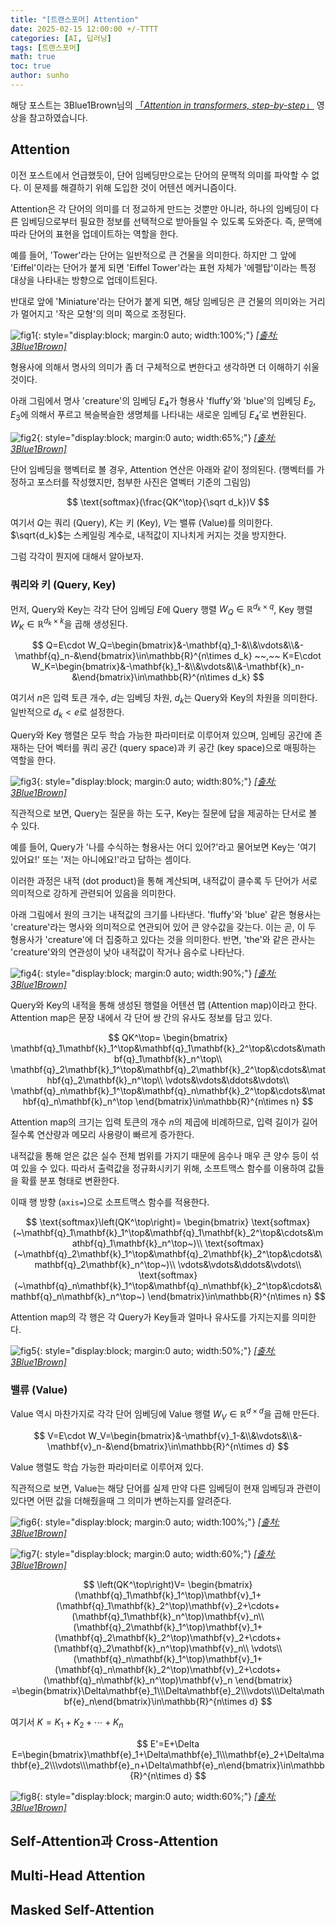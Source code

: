 ```yaml
---
title: "[트랜스포머] Attention"
date: 2025-02-15 12:00:00 +/-TTTT
categories: [AI, 딥러닝]
tags: [트랜스포머]
math: true
toc: true
author: sunho
---
```


해당 포스트는 3Blue1Brown님의 [「*Attention in transformers, step-by-step*」](https://www.youtube.com/watch?v=eMlx5fFNoYc&list=PLZHQObOWTQDNU6R1_67000Dx_ZCJB-3pi&index=7) 영상을 참고하였습니다.

## Attention

이전 포스트에서 언급했듯이, 단어 임베딩만으로는 단어의 문맥적 의미를 파악할 수 없다. 이 문제를 해결하기 위해 도입한 것이 어텐션 메커니즘이다.

Attention은 각 단어의 의미를 더 정교하게 만드는 것뿐만 아니라, 하나의 임베딩이 다른 임베딩으로부터 필요한 정보를 선택적으로 받아들일 수 있도록 도와준다. 즉, 문맥에 따라 단어의 표현을 업데이트하는 역할을 한다.

예를 들어, 'Tower'라는 단어는 일반적으로 큰 건물을 의미한다. 하지만 그 앞에 'Eiffel'이라는 단어가 붙게 되면 'Eiffel Tower'라는 표현 자체가 '에펠탑'이라는 특정 대상을 나타내는 방향으로 업데이트된다.

반대로 앞에 'Miniature'라는 단어가 붙게 되면, 해당 임베딩은 큰 건물의 의미와는 거리가 멀어지고 '작은 모형'의 의미 쪽으로 조정된다.

![fig1](dl/transformer/3-1.png){: style="display:block; margin:0 auto; width:100%;"}
_[[출처: 3Blue1Brown]](https://www.youtube.com/watch?v=eMlx5fFNoYc&list=PLZHQObOWTQDNU6R1_67000Dx_ZCJB-3pi&index=7)_

형용사에 의해서 명사의 의미가 좀 더 구체적으로 변한다고 생각하면 더 이해하기 쉬울 것이다.

아래 그림에서 명사 'creature'의 임베딩 $E_4$가 형용사 'fluffy'와 'blue'의 임베딩 $E_2,E_3$에 의해서 푸르고 복슬복슬한 생명체를 나타내는 새로운 임베딩 $E_4'$로 변환된다.

![fig2](dl/transformer/3-2.png){: style="display:block; margin:0 auto; width:65%;"}
_[[출처: 3Blue1Brown]](https://www.youtube.com/watch?v=eMlx5fFNoYc&list=PLZHQObOWTQDNU6R1_67000Dx_ZCJB-3pi&index=7)_

단어 임베딩을 행벡터로 볼 경우, Attention 연산은 아래와 같이 정의된다. (행벡터를 가정하고 포스터를 작성했지만, 첨부한 사진은 열벡터 기준의 그림임)

$$
\text{softmax}(\frac{QK^\top}{\sqrt d_k})V
$$

여기서 $Q$는 쿼리 (Query), $K$는 키 (Key), $V$는 밸류 (Value)를 의미한다. $\sqrt{d_k}$는 스케일링 계수로, 내적값이 지나치게 커지는 것을 방지한다.

그럼 각각이 뭔지에 대해서 알아보자.

### 쿼리와 키 (Query, Key)

먼저, Query와 Key는 각각 단어 임베딩 $E$에 Query 행렬 $W_Q\in\mathbb{R}^{d_k\times q}$, Key 행렬 $W_K\in\mathbb{R}^{d_k\times k}$을 곱해 생성된다.

$$
Q=E\cdot W_Q=\begin{bmatrix}&-\mathbf{q}_1-&\\&\vdots&\\&-\mathbf{q}_n-&\end{bmatrix}\in\mathbb{R}^{n\times d_k}
~~,~~
K=E\cdot W_K=\begin{bmatrix}&-\mathbf{k}_1-&\\&\vdots&\\&-\mathbf{k}_n-&\end{bmatrix}\in\mathbb{R}^{n\times d_k}
$$

여기서 $n$은 입력 토큰 개수, $d$는 임베딩 차원, $d_k$는 Query와 Key의 차원을 의미한다. 일반적으로 $d_k<e$로 설정한다.

Query와 Key 행렬은 모두 학습 가능한 파라미터로 이루어져 있으며, 임베딩 공간에 존재하는 단어 벡터를 쿼리 공간 (query space)과 키 공간 (key space)으로 매핑하는 역할을 한다.

![fig3](dl/transformer/3-3.png){: style="display:block; margin:0 auto; width:80%;"}
_[[출처: 3Blue1Brown]](https://www.youtube.com/watch?v=eMlx5fFNoYc&list=PLZHQObOWTQDNU6R1_67000Dx_ZCJB-3pi&index=7)_

직관적으로 보면, Query는 질문을 하는 도구, Key는 질문에 답을 제공하는 단서로 볼 수 있다.

예를 들어, Query가 '나를 수식하는 형용사는 어디 있어?'라고 물어보면 Key는 '여기 있어요!' 또는 '저는 아니에요!'라고 답하는 셈이다.

이러한 과정은 내적 (dot product)을 통해 계산되며, 내적값이 클수록 두 단어가 서로 의미적으로 강하게 관련되어 있음을 의미한다.

아래 그림에서 원의 크기는 내적값의 크기를 나타낸다. 'fluffy'와 'blue' 같은 형용사는 'creature'라는 명사와 의미적으로 연관되어 있어 큰 양수값을 갖는다. 이는 곧, 이 두 형용사가 'creature'에 더 집중하고 있다는 것을 의미한다. 반면, 'the'와 같은 관사는 'creature'와의 연관성이 낮아 내적값이 작거나 음수로 나타난다.

![fig4](dl/transformer/3-4.png){: style="display:block; margin:0 auto; width:90%;"}
_[[출처: 3Blue1Brown]](https://www.youtube.com/watch?v=eMlx5fFNoYc&list=PLZHQObOWTQDNU6R1_67000Dx_ZCJB-3pi&index=7)_

Query와 Key의 내적을 통해 생성된 행렬을 어텐션 맵 (Attention map)이라고 한다. Attention map은 문장 내에서 각 단어 쌍 간의 유사도 정보를 담고 있다.

$$
QK^\top=
\begin{bmatrix}
\mathbf{q}_1\mathbf{k}_1^\top&\mathbf{q}_1\mathbf{k}_2^\top&\cdots&\mathbf{q}_1\mathbf{k}_n^\top\\
\mathbf{q}_2\mathbf{k}_1^\top&\mathbf{q}_2\mathbf{k}_2^\top&\cdots&\mathbf{q}_2\mathbf{k}_n^\top\\
\vdots&\vdots&\ddots&\vdots\\
\mathbf{q}_n\mathbf{k}_1^\top&\mathbf{q}_n\mathbf{k}_2^\top&\cdots&\mathbf{q}_n\mathbf{k}_n^\top
\end{bmatrix}\in\mathbb{R}^{n\times n}
$$

Attention map의 크기는 입력 토큰의 개수 $n$의 제곱에 비례하므로,
입력 길이가 길어질수록 연산량과 메모리 사용량이 빠르게 증가한다.

내적값을 통해 얻은 값은 실수 전체 범위를 가지기 때문에 음수나 매우 큰 양수 등이 섞여 있을 수 있다. 따라서 출력값을 정규화시키기 위해, 소프트맥스 함수를 이용하여 값들을 확률 분포 형태로 변환한다.

이때 행 방향 (`axis=`)으로 소프트맥스 함수를 적용한다.

$$
\text{softmax}\left(QK^\top\right)=
\begin{bmatrix}
\text{softmax}(~\mathbf{q}_1\mathbf{k}_1^\top&\mathbf{q}_1\mathbf{k}_2^\top&\cdots&\mathbf{q}_1\mathbf{k}_n^\top~)\\
\text{softmax}(~\mathbf{q}_2\mathbf{k}_1^\top&\mathbf{q}_2\mathbf{k}_2^\top&\cdots&\mathbf{q}_2\mathbf{k}_n^\top~)\\
\vdots&\vdots&\ddots&\vdots\\
\text{softmax}(~\mathbf{q}_n\mathbf{k}_1^\top&\mathbf{q}_n\mathbf{k}_2^\top&\cdots&\mathbf{q}_n\mathbf{k}_n^\top~)
\end{bmatrix}\in\mathbb{R}^{n\times n}
$$

Attention map의 각 행은 각 Query가 Key들과 얼마나 유사도를 가지는지를 의미한다.

![fig5](dl/transformer/3-5.png){: style="display:block; margin:0 auto; width:50%;"}
_[[출처: 3Blue1Brown]](https://www.youtube.com/watch?v=eMlx5fFNoYc&list=PLZHQObOWTQDNU6R1_67000Dx_ZCJB-3pi&index=7)_

### 밸류 (Value)

Value 역시 마찬가지로 각각 단어 임베딩에 Value 행렬 $W_V\in\mathbb{R}^{d\times d}$을 곱해 만든다.

$$
V=E\cdot W_V=\begin{bmatrix}&-\mathbf{v}_1-&\\&\vdots&\\&-\mathbf{v}_n-&\end{bmatrix}\in\mathbb{R}^{n\times d}
$$

Value 행렬도 학습 가능한 파라미터로 이루어져 있다.

직관적으로 보면, Value는 해당 단어를 실제 만약 다른 임베딩이 현재 임베딩과 관련이 있다면 어떤 값을 더해줬을때 그 의미가 변하는지를 알려준다.

![fig6](dl/transformer/3-6.png){: style="display:block; margin:0 auto; width:100%;"}
_[[출처: 3Blue1Brown]](https://www.youtube.com/watch?v=eMlx5fFNoYc&list=PLZHQObOWTQDNU6R1_67000Dx_ZCJB-3pi&index=7)_

![fig7](dl/transformer/3-7.png){: style="display:block; margin:0 auto; width:60%;"}
_[[출처: 3Blue1Brown]](https://www.youtube.com/watch?v=eMlx5fFNoYc&list=PLZHQObOWTQDNU6R1_67000Dx_ZCJB-3pi&index=7)_

$$
\left(QK^\top\right)V=
\begin{bmatrix}
(\mathbf{q}_1\mathbf{k}_1^\top)\mathbf{v}_1+(\mathbf{q}_1\mathbf{k}_2^\top)\mathbf{v}_2+\cdots+(\mathbf{q}_1\mathbf{k}_n^\top)\mathbf{v}_n\\
(\mathbf{q}_2\mathbf{k}_1^\top)\mathbf{v}_1+(\mathbf{q}_2\mathbf{k}_2^\top)\mathbf{v}_2+\cdots+(\mathbf{q}_2\mathbf{k}_n^\top)\mathbf{v}_n\\
\vdots\\
(\mathbf{q}_n\mathbf{k}_1^\top)\mathbf{v}_1+(\mathbf{q}_n\mathbf{k}_2^\top)\mathbf{v}_2+\cdots+(\mathbf{q}_n\mathbf{k}_n^\top)\mathbf{v}_n
\end{bmatrix}
=\begin{bmatrix}\Delta\mathbf{e}_1\\\Delta\mathbf{e}_2\\\vdots\\\Delta\mathbf{e}_n\end{bmatrix}\in\mathbb{R}^{n\times d}
$$

여기서 $K=K_1+K_2+\cdots+K_n$

$$
E'=E+\Delta E=\begin{bmatrix}\mathbf{e}_1+\Delta\mathbf{e}_1\\\mathbf{e}_2+\Delta\mathbf{e}_2\\\vdots\\\mathbf{e}_n+\Delta\mathbf{e}_n\end{bmatrix}\in\mathbb{R}^{n\times d}
$$

![fig8](dl/transformer/3-8.png){: style="display:block; margin:0 auto; width:60%;"}
_[[출처: 3Blue1Brown]](https://www.youtube.com/watch?v=eMlx5fFNoYc&list=PLZHQObOWTQDNU6R1_67000Dx_ZCJB-3pi&index=7)_

## Self-Attention과 Cross-Attention



## Multi-Head Attention



## Masked Self-Attention


